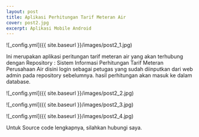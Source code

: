 ```yaml
---
layout: post
title: Aplikasi Perhitungan Tarif Meteran Air
cover: post2.jpg
excerpt: Aplikasi Mobile Android
---
```


![_config.yml]({{ site.baseurl }}/images/post2_1.jpg)

Ini merupakan aplikasi peritungan tarif meteran air yang akan terhubung dengan Repository : Sistem Informasi Perhitungan Tarif Meteran Perusahaan Air disini login sebagai petugas yang sudah diinputkan dari web admin pada repository sebelumnya. hasil perhitungan akan masuk ke dalam database.

![_config.yml]({{ site.baseurl }}/images/post2_2.jpg)

![_config.yml]({{ site.baseurl }}/images/post2_3.jpg)

![_config.yml]({{ site.baseurl }}/images/post2_4.jpg)

Untuk Source code lengkapnya, silahkan hubungi saya.
